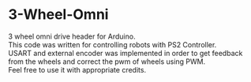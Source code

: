 # 3-Wheel-Omni
3 wheel omni drive header for Arduino.<br />
This code was written for controlling robots with PS2 Controller.<br />
USART and external encoder was implemented in order to get feedback from the wheels and correct the pwm of wheels using PWM.<br />
Feel free to use it with appropriate credits.<br />
